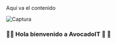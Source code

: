 <html>
	<head>
		<title>Mi página de ejemplo</title>
	</head>
	<body>
	Aquí va el contenido
	</body>
</html>

![Captura](https://user-images.githubusercontent.com/64434461/105331045-9d785e00-5b98-11eb-9a3b-6da9ddb5949d.PNG)
### :avocado::avocado: Hola bienvenido a AvocadoIT :avocado: :avocado:






